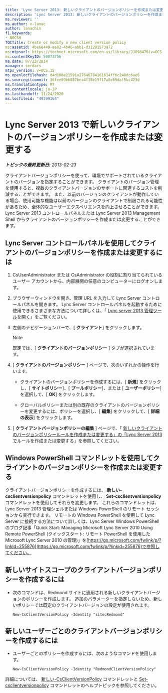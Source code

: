```yaml
---
title: 'Lync Server 2013: 新しいクライアントのバージョンポリシーを作成または変更する'
description: 'Lync Server 2013: 新しいクライアントのバージョンポリシーを作成または変更します。'
ms.reviewer: ''
ms.author: v-lanac
author: lanachin
f1.keywords:
- NOCSH
TOCTitle: Create or modify a new client version policy
ms:assetid: 4be6e449-aa82-4b46-abb1-d31281573a72
ms:mtpsurl: https://technet.microsoft.com/en-us/library/JJ898476(v=OCS.15)
ms:contentKeyID: 50873756
ms.date: 07/23/2014
manager: serdars
mtps_version: v=OCS.15
ms.openlocfilehash: d4d100e21591a27646784161614ff6c248dc6ae6
ms.sourcegitcommit: 36fee89bb887bea4f18b19f17a8c69daf5bc423d
ms.translationtype: MT
ms.contentlocale: ja-JP
ms.lasthandoff: 11/24/2020
ms.locfileid: "49399164"
---
```

# <a name="create-or-modify-a-new-client-version-policy-in-lync-server-2013"></a>Lync Server 2013 で新しいクライアントのバージョンポリシーを作成または変更する

<div data-xmlns="http://www.w3.org/1999/xhtml">

<div class="topic" data-xmlns="http://www.w3.org/1999/xhtml" data-msxsl="urn:schemas-microsoft-com:xslt" data-cs="https://msdn.microsoft.com/">

<div data-asp="https://msdn2.microsoft.com/asp">



</div>

<div id="mainSection">

<div id="mainBody">

<span> </span>

_**トピックの最終更新日:** 2013-02-23_

クライアントバージョンポリシーを使って、環境でサポートされているクライアントのバージョンを指定することができます。 クライアントのバージョン管理を使用すると、複数のクライアントバージョンのサポートに関連するコストを削減することができます。 また、以前のバージョンのクライアントが動作している場合、使用可能な機能は以前のバージョンのクライアントで制限される可能性があるため、全体的なユーザーエクスペリエンスを向上させることができます。 Lync Server 2013 コントロールパネルまたは Lync Server 2013 Management Shell からクライアントのバージョンポリシーを作成または変更することができます。

<div>

## <a name="to-create-or-modify-client-version-policies-by-using-lync-server-control-panel"></a>Lync Server コントロールパネルを使用してクライアントのバージョンポリシーを作成または変更するには

1.  CsUserAdministrator または CsAdministrator の役割に割り当てられているユーザー アカウントから、内部展開の任意のコンピューターにログオンします。

2.  ブラウザーウィンドウを開き、管理 URL を入力して Lync Server コントロールパネルを開きます。 Lync Server コントロールパネルを起動するために使用できるさまざまな方法について詳しくは、「 [Lync server 2013 管理ツールを開く](lync-server-2013-open-lync-server-administrative-tools.md)」をご覧ください。

3.  左側のナビゲーションバーで、[ **クライアント**] をクリックします。
    
    <div>
    

    > [!NOTE]  
    > 既定では、[ <STRONG>クライアントのバージョンポリシー</STRONG> ] タブが選択されています。

    
    </div>

4.  [ **クライアントのバージョンポリシー** ] ページで、次のいずれかの操作を行います。
    
      - クライアントのバージョンポリシーを作成するには、[ **新規**] をクリックし、[ **サイトポリシー**]、[ **プールポリシー**]、または [ **ユーザーポリシー**] を選択して、[ **OK**] をクリックします。
    
      - グローバルポリシーまたは別の既存のクライアントのバージョンポリシーを変更するには、ポリシーを選択し、[ **編集**] をクリックして、[ **詳細の表示**] をクリックします。

5.  [ **クライアントバージョンポリシーの編集** ] ページで、「 [新しいクライアントのバージョンポリシールールを作成または変更する」の「Lync Server 2013 で](lync-server-2013-create-or-modify-a-new-client-version-policy-rule.md)ルールを作成または変更する」を参照してください。

</div>

<div>

## <a name="creating-or-modifying-client-version-policies-by-using-windows-powershell-cmdlets"></a>Windows PowerShell コマンドレットを使用してクライアントのバージョンポリシーを作成または変更する

クライアントバージョンポリシーを作成するには、 **新しい-csclientversionpolicy** コマンドレットを使用し、 **Set-csclientversionpolicy** コマンドレットを使用してそれらを変更します。 これらのコマンドレットは、Lync Server 2013 管理シェルまたは Windows PowerShell のリモート セッションから実行できます。 リモートの Windows PowerShell を使用して Lync Server に接続する方法について詳しくは、Lync Server Windows PowerShell のブログ記事「Quick Start: Managing Microsoft Lync Server 2010 Using Remote PowerShell (クイックスタート: リモート PowerShell を使用した Microsoft Lync Server 2010 の管理)」を[https://go.microsoft.com/fwlink/p/?linkId=255876](https://go.microsoft.com/fwlink/p/?linkid=255876)で参照してください。

<div>

## <a name="to-create-a-new-site-scoped-client-version-policy"></a>新しいサイトスコープのクライアントバージョンポリシーを作成するには

  - 次のコマンドは、Redmond サイトに適用される新しいクライアントバージョンのポリシーを作成します。 追加のパラメーターを指定しないため、新しいポリシーでは既定のクライアントバージョンの設定が使用されます。
    
        New-CsClientVersionPolicy -Identity "site:Redmond"

</div>

<div>

## <a name="to-create-a-new-per-user-client-version-policy"></a>新しいユーザーごとのクライアントバージョンポリシーを作成するには

  - ユーザーごとのポリシーを作成するには、次のようなコマンドを使用します。
    
        New-CsClientVersionPolicy -Identity "RedmondClientVersionPolicy"

</div>

詳細については、 [新しい-CsClientVersionPolicy](https://docs.microsoft.com/powershell/module/skype/New-CsClientVersionPolicy) コマンドレットと [Set-csclientversionpolicy](https://docs.microsoft.com/powershell/module/skype/Set-CsClientVersionPolicy) コマンドレットのヘルプトピックを参照してください。

</div>

</div>

<span> </span>

</div>

</div>

</div>

